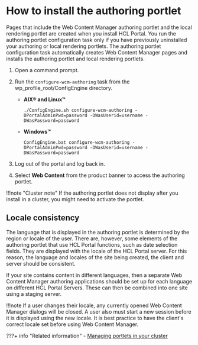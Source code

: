 # How to install the authoring portlet

Pages that include the Web Content Manager authoring portlet and the local rendering portlet are created when you install HCL Portal. You run the authoring portlet configuration task only if you have previously uninstalled your authoring or local rendering portlets. The authoring portlet configuration task automatically creates Web Content Manager pages and installs the authoring portlet and local rendering portlets.

1.  Open a command prompt.
2.  Run the `configure-wcm-authoring` task from the wp_profile_root/ConfigEngine directory.
    -   **AIX® and Linux™**

        `./ConfigEngine.sh configure-wcm-authoring -DPortalAdminPwd=password -DWasUserid=username -DWasPassword=password`

    -   **Windows™**

        `ConfigEngine.bat configure-wcm-authoring -DPortalAdminPwd=password -DWasUserid=username -DWasPassword=password`

3.  Log out of the portal and log back in.
4.  Select **Web Content** from the product banner to access the authoring portlet.

!!!note "Cluster note"
    If the authoring portlet does not display after you install in a cluster, you might need to activate the portlet.

## Locale consistency

The language that is displayed in the authoring portlet is determined by the region or locale of the user. There are, however, some elements of the authoring portlet that use HCL Portal functions, such as date selection fields. They are displayed with the locale of the HCL Portal server. For this reason, the language and locales of the site being created, the client and server should be consistent.

If your site contains content in different languages, then a separate Web Content Manager authoring applications should be set up for each language on different HCL Portal Servers. These can then be combined into one site using a staging server.

!!!note
    If a user changes their locale, any currently opened Web Content Manager dialogs will be closed. A user also must start a new session before it is displayed using the new locale. It is best practice to have the client's correct locale set before using Web Content Manager.


???+ info "Related information"
    - [Managing portlets in your cluster](../../../deployment/manage/config_cluster/managing_cluster/managing_portlets_in_cluster/index.md)

